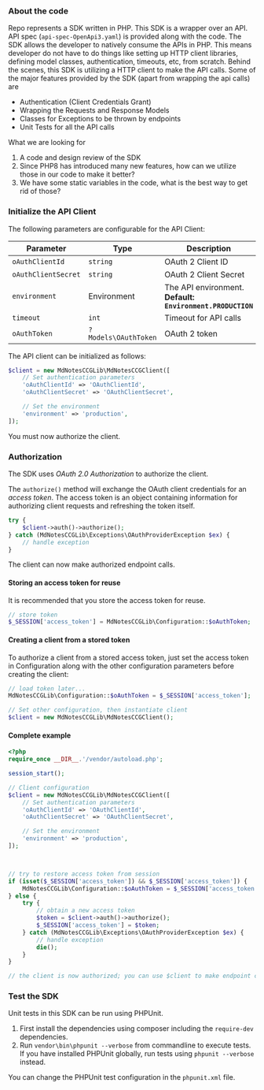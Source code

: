 
### About the code
Repo represents a SDK written in PHP. This SDK is a wrapper over an API. API spec (`api-spec-OpenApi3.yaml`) is provided along with the code. The SDK allows the developer to natively consume the APIs in PHP. This means developer do not have to do things like setting up HTTP client libraries, defining model classes, authentication, timeouts, etc, from scratch. Behind the scenes, this SDK is utilizing a HTTP client to make the API calls.
Some of the major features provided by the SDK (apart from wrapping the api calls) are
- Authentication (Client Credentials Grant)
- Wrapping the Requests and Response Models
- Classes for Exceptions to be thrown by endpoints
- Unit Tests for all the API calls

What we are looking for
1. A code and design review of the SDK
2. Since PHP8 has introduced many new features, how can we utilize those in our code to make it better?
3. We have some static variables in the code, what is the best way to get rid of those?

### Initialize the API Client

The following parameters are configurable for the API Client:

| Parameter | Type | Description |
|  --- | --- | --- |
| `oAuthClientId` | `string` | OAuth 2 Client ID |
| `oAuthClientSecret` | `string` | OAuth 2 Client Secret |
| `environment` | Environment | The API environment. <br> **Default: `Environment.PRODUCTION`** |
| `timeout` | `int` | Timeout for API calls |
| `oAuthToken` | `?Models\OAuthToken` | OAuth 2 token |

The API client can be initialized as follows:

```php
$client = new MdNotesCCGLib\MdNotesCCGClient([
    // Set authentication parameters
    'oAuthClientId' => 'OAuthClientId',
    'oAuthClientSecret' => 'OAuthClientSecret',

    // Set the environment
    'environment' => 'production',
]);
```

You must now authorize the client.

### Authorization

The SDK uses *OAuth 2.0 Authorization* to authorize the client.

The `authorize()` method will exchange the OAuth client credentials for an *access token*. The access token is an object containing information for authorizing client requests and refreshing the token itself.

```php
try {
    $client->auth()->authorize();
} catch (MdNotesCCGLib\Exceptions\OAuthProviderException $ex) {
    // handle exception
}
```

The client can now make authorized endpoint calls.

#### Storing an access token for reuse

It is recommended that you store the access token for reuse.

```php
// store token
$_SESSION['access_token'] = MdNotesCCGLib\Configuration::$oAuthToken;
```

#### Creating a client from a stored token

To authorize a client from a stored access token, just set the access token in Configuration along with the other configuration parameters before creating the client:

```php
// load token later...
MdNotesCCGLib\Configuration::$oAuthToken = $_SESSION['access_token'];

// Set other configuration, then instantiate client
$client = new MdNotesCCGLib\MdNotesCCGClient();
```

#### Complete example

```php
<?php
require_once __DIR__.'/vendor/autoload.php';

session_start();

// Client configuration
$client = new MdNotesCCGLib\MdNotesCCGClient([
    // Set authentication parameters
    'oAuthClientId' => 'OAuthClientId',
    'oAuthClientSecret' => 'OAuthClientSecret',

    // Set the environment
    'environment' => 'production',
]);



// try to restore access token from session
if (isset($_SESSION['access_token']) && $_SESSION['access_token']) {
    MdNotesCCGLib\Configuration::$oAuthToken = $_SESSION['access_token'];
} else {
    try {
        // obtain a new access token
        $token = $client->auth()->authorize();
        $_SESSION['access_token'] = $token;
    } catch (MdNotesCCGLib\Exceptions\OAuthProviderException $ex) {
        // handle exception
        die();
    }
}

// the client is now authorized; you can use $client to make endpoint calls
```

### Test the SDK

Unit tests in this SDK can be run using PHPUnit.

1. First install the dependencies using composer including the `require-dev` dependencies.
2. Run `vendor\bin\phpunit --verbose` from commandline to execute tests. If you have installed PHPUnit globally, run tests using `phpunit --verbose` instead.

You can change the PHPUnit test configuration in the `phpunit.xml` file.


